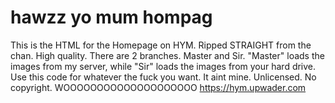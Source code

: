 # hawzz yo mum hompag
This is the HTML for the Homepage on HYM.
Ripped STRAIGHT from the chan. High quality.
There are 2 branches. Master and Sir. "Master" loads the images from my server, while "Sir" loads the images from your hard drive.
Use this code for whatever the fuck you want. It aint mine. Unlicensed. No copyright. WOOOOOOOOOOOOOOOOOOOO
https://hym.upwader.com
